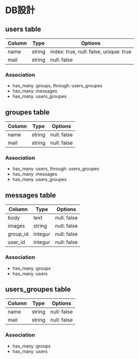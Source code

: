 # DB設計

## users table

|Column|Type|Options|
|------|----|-------|
|name|string|index: true, null: false, unique: true|
|mail|string|null: false|

### Association
- has_many :groups, through: users_groupes
- has_many :messages
- has_many :users_groupes

## groupes table

|Column|Type|Options|
|------|----|-------|
|name|string|null: false|
|mail|string|null: false|

### Association
- has_many :users, through: users_groupes
- has_many :messages
- has_many :users_groupes

## messages table

|Column|Type|Options|
|------|----|-------|
|body|text|null: false|
|images|string|null: false|
|group_id|integur|null: false|
|user_id|integur|null: false|

### Association
- has_many :groups
- has_many :users

## users_groupes table

|Column|Type|Options|
|------|----|-------|
|name|string|null: false|
|mail|string|null: false|

### Association
- has_many :groups
- has_many :users